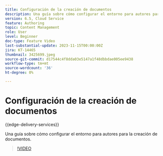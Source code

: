 ```yaml
---
title: Configuración de la creación de documentos
description: Una guía sobre cómo configurar el entorno para autores para la creación de documentos.
version: 6.5, Cloud Service
feature: Authoring
topic: Content Management
role: User
level: Beginner
doc-type: Feature Video
last-substantial-update: 2023-11-15T00:00:00Z
jira: KT-14465
thumbnail: 3425699.jpeg
source-git-commit: d17544c4f8dda03e5147a1f48dbbdae005ee9438
workflow-type: tm+mt
source-wordcount: '36'
ht-degree: 0%

---
```



# Configuración de la creación de documentos

{{edge-delivery-services}}

Una guía sobre cómo configurar el entorno para autores para la creación de documentos.

>[!VIDEO](https://video.tv.adobe.com/v/3425699/?learn=on)
